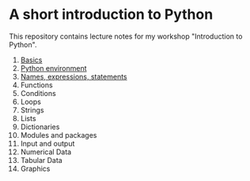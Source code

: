 A short introduction to Python
==============================

This repository contains lecture notes for my workshop "Introduction to Python".

1. [Basics](01-Basics/01-Basics.md)
2. [Python environment](02-Python_Environment/02-Python_Environment.md)
3. [Names, expressions, statements](03-Names_Expressions_Statements/03-Names_Expressions_Statements.md)
4. Functions
5. Conditions
6. Loops
7. Strings
8. Lists
9. Dictionaries
10. Modules and packages
11. Input and output
12. Numerical Data
13. Tabular Data
14. Graphics
